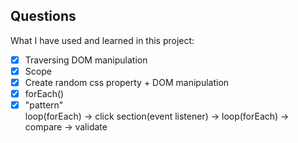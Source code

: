 ## Questions 

What I have used and learned in this project: 

- [x] Traversing DOM manipulation
- [x] Scope
- [x] Create random css property + DOM manipulation
- [x] forEach()
- [x] "pattern" <br> loop(forEach) -> click section(event listener) -> loop(forEach) -> compare -> validate 